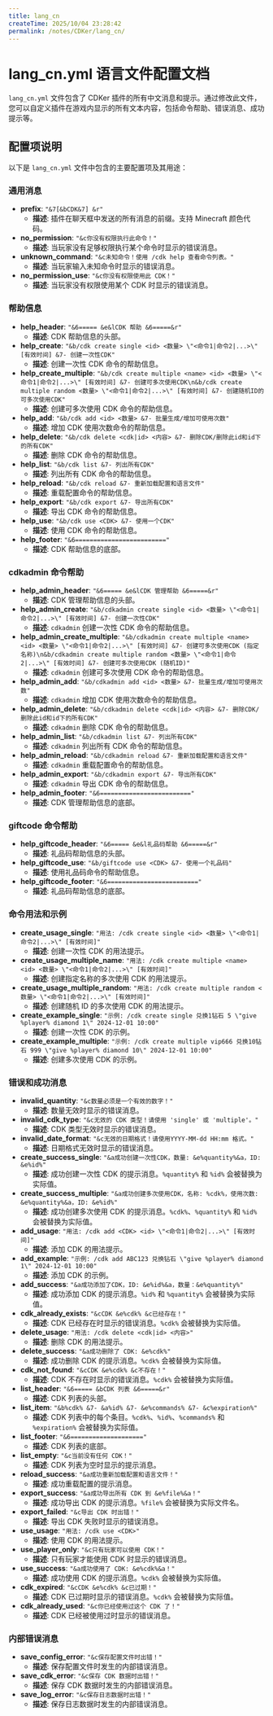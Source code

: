 ```yaml
---
title: lang_cn
createTime: 2025/10/04 23:28:42
permalink: /notes/CDKer/lang_cn/
---
```

# lang_cn.yml 语言文件配置文档

`lang_cn.yml` 文件包含了 CDKer 插件的所有中文消息和提示。通过修改此文件，您可以自定义插件在游戏内显示的所有文本内容，包括命令帮助、错误消息、成功提示等。

## 配置项说明

以下是 `lang_cn.yml` 文件中包含的主要配置项及其用途：

### 通用消息

*   **prefix**: `"&7[&bCDK&7] &r"`
    *   **描述**: 插件在聊天框中发送的所有消息的前缀。支持 Minecraft 颜色代码。
*   **no_permission**: `"&c你没有权限执行此命令！"`
    *   **描述**: 当玩家没有足够权限执行某个命令时显示的错误消息。
*   **unknown_command**: `"&c未知命令！使用 /cdk help 查看命令列表。"`
    *   **描述**: 当玩家输入未知命令时显示的错误消息。
*   **no_permission_use**: `"&c你没有权限使用此 CDK！"`
    *   **描述**: 当玩家没有权限使用某个 CDK 时显示的错误消息。

### 帮助信息

*   **help_header**: `"&6===== &e&lCDK 帮助 &6=====&r"`
    *   **描述**: CDK 帮助信息的头部。
*   **help_create**: `"&b/cdk create single <id> <数量> \"<命令1|命令2|...>\" [有效时间] &7- 创建一次性CDK"`
    *   **描述**: 创建一次性 CDK 命令的帮助信息。
*   **help_create_multiple**: `"&b/cdk create multiple <name> <id> <数量> \"<命令1|命令2|...>\" [有效时间] &7- 创建可多次使用CDK\n&b/cdk create multiple random <数量> \"<命令1|命令2|...>\" [有效时间] &7- 创建随机ID的可多次使用CDK"`
    *   **描述**: 创建可多次使用 CDK 命令的帮助信息。
*   **help_add**: `"&b/cdk add <id> <数量> &7- 批量生成/增加可使用次数"`
    *   **描述**: 增加 CDK 使用次数命令的帮助信息。
*   **help_delete**: `"&b/cdk delete <cdk|id> <内容> &7- 删除CDK/删除此id和id下的所有CDK"`
    *   **描述**: 删除 CDK 命令的帮助信息。
*   **help_list**: `"&b/cdk list &7- 列出所有CDK"`
    *   **描述**: 列出所有 CDK 命令的帮助信息。
*   **help_reload**: `"&b/cdk reload &7- 重新加载配置和语言文件"`
    *   **描述**: 重载配置命令的帮助信息。
*   **help_export**: `"&b/cdk export &7- 导出所有CDK"`
    *   **描述**: 导出 CDK 命令的帮助信息。
*   **help_use**: `"&b/cdk use <CDK> &7- 使用一个CDK"`
    *   **描述**: 使用 CDK 命令的帮助信息。
*   **help_footer**: `"&6========================="`
    *   **描述**: CDK 帮助信息的底部。

### cdkadmin 命令帮助

*   **help_admin_header**: `"&6===== &e&lCDK 管理帮助 &6=====&r"`
    *   **描述**: CDK 管理帮助信息的头部。
*   **help_admin_create**: `"&b/cdkadmin create single <id> <数量> \"<命令1|命令2|...>\" [有效时间] &7- 创建一次性CDK"`
    *   **描述**: `cdkadmin` 创建一次性 CDK 命令的帮助信息。
*   **help_admin_create_multiple**: `"&b/cdkadmin create multiple <name> <id> <数量> \"<命令1|命令2|...>\" [有效时间] &7- 创建可多次使用CDK (指定名称)\n&b/cdkadmin create multiple random <数量> \"<命令1|命令2|...>\" [有效时间] &7- 创建可多次使用CDK (随机ID)"`
    *   **描述**: `cdkadmin` 创建可多次使用 CDK 命令的帮助信息。
*   **help_admin_add**: `"&b/cdkadmin add <id> <数量> &7- 批量生成/增加可使用次数"`
    *   **描述**: `cdkadmin` 增加 CDK 使用次数命令的帮助信息。
*   **help_admin_delete**: `"&b/cdkadmin delete <cdk|id> <内容> &7- 删除CDK/删除此id和id下的所有CDK"`
    *   **描述**: `cdkadmin` 删除 CDK 命令的帮助信息。
*   **help_admin_list**: `"&b/cdkadmin list &7- 列出所有CDK"`
    *   **描述**: `cdkadmin` 列出所有 CDK 命令的帮助信息。
*   **help_admin_reload**: `"&b/cdkadmin reload &7- 重新加载配置和语言文件"`
    *   **描述**: `cdkadmin` 重载配置命令的帮助信息。
*   **help_admin_export**: `"&b/cdkadmin export &7- 导出所有CDK"`
    *   **描述**: `cdkadmin` 导出 CDK 命令的帮助信息。
*   **help_admin_footer**: `"&6========================="`
    *   **描述**: CDK 管理帮助信息的底部。

### giftcode 命令帮助

*   **help_giftcode_header**: `"&6===== &e&l礼品码帮助 &6=====&r"`
    *   **描述**: 礼品码帮助信息的头部。
*   **help_giftcode_use**: `"&b/giftcode use <CDK> &7- 使用一个礼品码"`
    *   **描述**: 使用礼品码命令的帮助信息。
*   **help_giftcode_footer**: `"&6========================="`
    *   **描述**: 礼品码帮助信息的底部。

### 命令用法和示例

*   **create_usage_single**: `"用法: /cdk create single <id> <数量> \"<命令1|命令2|...>\" [有效时间]"`
    *   **描述**: 创建一次性 CDK 的用法提示。
*   **create_usage_multiple_name**: `"用法: /cdk create multiple <name> <id> <数量> \"<命令1|命令2|...>\" [有效时间]"`
    *   **描述**: 创建指定名称的多次使用 CDK 的用法提示。
*   **create_usage_multiple_random**: `"用法: /cdk create multiple random <数量> \"<命令1|命令2|...>\" [有效时间]"`
    *   **描述**: 创建随机 ID 的多次使用 CDK 的用法提示。
*   **create_example_single**: `"示例: /cdk create single 兑换1钻石 5 \"give %player% diamond 1\" 2024-12-01 10:00"`
    *   **描述**: 创建一次性 CDK 的示例。
*   **create_example_multiple**: `"示例: /cdk create multiple vip666 兑换10钻石 999 \"give %player% diamond 10\" 2024-12-01 10:00"`
    *   **描述**: 创建多次使用 CDK 的示例。

### 错误和成功消息

*   **invalid_quantity**: `"&c数量必须是一个有效的数字！"`
    *   **描述**: 数量无效时显示的错误消息。
*   **invalid_cdk_type**: `"&c无效的 CDK 类型！请使用 'single' 或 'multiple'。"`
    *   **描述**: CDK 类型无效时显示的错误消息。
*   **invalid_date_format**: `"&c无效的日期格式！请使用YYYY-MM-dd HH:mm 格式。"`
    *   **描述**: 日期格式无效时显示的错误消息。
*   **create_success_single**: `"&a成功创建一次性CDK，数量: &e%quantity%&a，ID: &e%id%"`
    *   **描述**: 成功创建一次性 CDK 的提示消息。`%quantity%` 和 `%id%` 会被替换为实际值。
*   **create_success_multiple**: `"&a成功创建多次使用CDK，名称: %cdk%，使用次数: &e%quantity%&a，ID: &e%id%"`
    *   **描述**: 成功创建多次使用 CDK 的提示消息。`%cdk%`、`%quantity%` 和 `%id%` 会被替换为实际值。
*   **add_usage**: `"用法: /cdk add <CDK> <id> \"<命令1|命令2|...>\" [有效时间]"`
    *   **描述**: 添加 CDK 的用法提示。
*   **add_example**: `"示例: /cdk add ABC123 兑换钻石 \"give %player% diamond 1\" 2024-12-01 10:00"`
    *   **描述**: 添加 CDK 的示例。
*   **add_success**: `"&a成功添加了CDK，ID: &e%id%&a，数量：&e%quantity%"`
    *   **描述**: 成功添加 CDK 的提示消息。`%id%` 和 `%quantity%` 会被替换为实际值。
*   **cdk_already_exists**: `"&cCDK &e%cdk% &c已经存在！"`
    *   **描述**: CDK 已经存在时显示的错误消息。`%cdk%` 会被替换为实际值。
*   **delete_usage**: `"用法: /cdk delete <cdk|id> <内容>"`
    *   **描述**: 删除 CDK 的用法提示。
*   **delete_success**: `"&a成功删除了 CDK: &e%cdk%"`
    *   **描述**: 成功删除 CDK 的提示消息。`%cdk%` 会被替换为实际值。
*   **cdk_not_found**: `"&cCDK &e%cdk% &c不存在！"`
    *   **描述**: CDK 不存在时显示的错误消息。`%cdk%` 会被替换为实际值。
*   **list_header**: `"&6===== &bCDK 列表 &6=====&r"`
    *   **描述**: CDK 列表的头部。
*   **list_item**: `"&b%cdk% &7- &a%id% &7- &e%commands% &7- &c%expiration%"`
    *   **描述**: CDK 列表中的每个条目。`%cdk%`、`%id%`、`%commands%` 和 `%expiration%` 会被替换为实际值。
*   **list_footer**: `"&6===================="`
    *   **描述**: CDK 列表的底部。
*   **list_empty**: `"&c当前没有任何 CDK！"`
    *   **描述**: CDK 列表为空时显示的提示消息。
*   **reload_success**: `"&a成功重新加载配置和语言文件！"`
    *   **描述**: 成功重载配置的提示消息。
*   **export_success**: `"&a成功导出所有 CDK 到 &e%file%&a！"`
    *   **描述**: 成功导出 CDK 的提示消息。`%file%` 会被替换为实际文件名。
*   **export_failed**: `"&c导出 CDK 时出错！"`
    *   **描述**: 导出 CDK 失败时显示的错误消息。
*   **use_usage**: `"用法: /cdk use <CDK>"`
    *   **描述**: 使用 CDK 的用法提示。
*   **use_player_only**: `"&c只有玩家可以使用 CDK！"`
    *   **描述**: 只有玩家才能使用 CDK 时显示的错误消息。
*   **use_success**: `"&a成功使用了 CDK: &e%cdk%&a！"`
    *   **描述**: 成功使用 CDK 的提示消息。`%cdk%` 会被替换为实际值。
*   **cdk_expired**: `"&cCDK &e%cdk% &c已过期！"`
    *   **描述**: CDK 已过期时显示的错误消息。`%cdk%` 会被替换为实际值。
*   **cdk_already_used**: `"&c你已经使用过这个 CDK 了！"`
    *   **描述**: CDK 已经被使用过时显示的错误消息。

### 内部错误消息

*   **save_config_error**: `"&c保存配置文件时出错！"`
    *   **描述**: 保存配置文件时发生的内部错误消息。
*   **save_cdk_error**: `"&c保存 CDK 数据时出错！"`
    *   **描述**: 保存 CDK 数据时发生的内部错误消息。
*   **save_log_error**: `"&c保存日志数据时出错！"`
    *   **描述**: 保存日志数据时发生的内部错误消息。